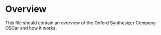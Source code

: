 # Overview

This file should contain an overview of the Oxford Synthesizer Company OSCar and how it works.
